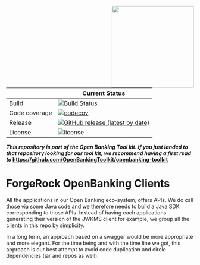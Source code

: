 [<img src="https://raw.githubusercontent.com/ForgeRock/forgerock-logo-dev/master/Logo-fr-dev.png" align="right" width="220px"/>](https://developer.forgerock.com/)

| |Current Status|
|---|---|
|Build|[![Build Status](https://img.shields.io/endpoint.svg?url=https%3A%2F%2Factions-badge.atrox.dev%2FOpenBankingToolkit%2Fopenbanking-clients%2Fbadge%3Fref%3Dmaster&style=flat)](https://actions-badge.atrox.dev/OpenBankingToolkit/openbanking-clients/goto?ref=master)|
|Code coverage|[![codecov](https://codecov.io/gh/OpenBankingToolkit/openbanking-clients/branch/master/graph/badge.svg)](https://codecov.io/gh/OpenBankingToolkit/openbanking-clients)
|Release|[![GitHub release (latest by date)](https://img.shields.io/github/v/release/OpenBankingToolkit/openbanking-clients.svg)](https://img.shields.io/github/v/release/OpenBankingToolkit/openbanking-clients)
|License|![license](https://img.shields.io/github/license/ACRA/acra.svg)|

**_This repository is part of the Open Banking Tool kit. If you just landed to that repository looking for our tool kit,_
_we recommend having a first read to_ https://github.com/OpenBankingToolkit/openbanking-toolkit**

ForgeRock OpenBanking Clients
========================

All the applications in our Open Banking eco-system, offers APIs. We do call those via some Java code and we therefore needs
to build a Java SDK corresponding to those APIs.
Instead of having each applications generating their version of the JWKMS client for example, we group all the clients 
in this repo by simplicity.

In a long term, an approach based on a swagger would be more appropriate and more elegant. For the time being and with the
time line we got, this approach is our best attempt to avoid code duplication and circle dependencies (jar and repos as well).
